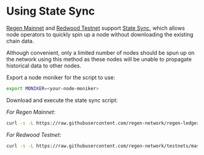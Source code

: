 # Using State Sync

[Regen Mainnet](../../ledger/get-started/live-networks.md#regen-mainnet) and [Redwood Testnet](../../ledger/get-started/live-networks.md#redwood-testnet) support [State Sync](https://docs.cosmos.network/v0.44/architecture/adr-040-storage-and-smt-state-commitments.html#snapshots-for-storage-sync-and-state-versioning), which allows node operators to quickly spin up a node without downloading the existing chain data.

Although convenient, only a limited number of nodes should be spun up on the network using this method as these nodes will be unable to propagate historical data to other nodes.

Export a node moniker for the script to use:

```bash
export MONIKER=<your-node-moniker>
```

Download and execute the state sync script:

*For Regen Mainnet:*

```bash 
curl -s -L https://raw.githubusercontent.com/regen-network/regen-ledger/master/scripts/statesync.bash | bash -s $MONIKER
```

*For Redwood Testnet:*

```bash 
curl -s -L https://raw.githubusercontent.com/regen-network/testnets/master/scripts/testnet-statesync.bash | bash -s $MONIKER
```
